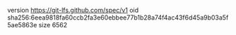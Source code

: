 version https://git-lfs.github.com/spec/v1
oid sha256:6eea9818fa60ccb2fa3e60ebbee77b1b28a74f4ac43f6d45a9b03a5f5ae5863e
size 6562
